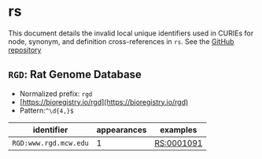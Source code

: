 # rs

This document details the invalid local unique identifiers used in CURIEs
for node, synonym, and definition cross-references in `rs`. See the [GitHub repository](https://github.com/rat-genome-database/RS-Rat-Strain-Ontology)


## `RGD`: Rat Genome Database

- Normalized prefix: `rgd`
- [https://bioregistry.io/rgd](https://bioregistry.io/rgd)
- Pattern:`^\d{4,}$`

| identifier            |   appearances | examples                                        |
|-----------------------|---------------|-------------------------------------------------|
| `RGD:www.rgd.mcw.edu` |             1 | [RS:0001091](https://bioregistry.io/RS:0001091) |

